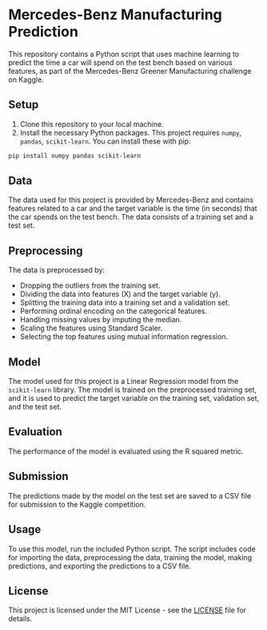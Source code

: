 # Mercedes-Benz Manufacturing Prediction

This repository contains a Python script that uses machine learning to predict the time a car will spend on the test bench based on various features, as part of the Mercedes-Benz Greener Manufacturing challenge on Kaggle.

## Setup

1. Clone this repository to your local machine.
2. Install the necessary Python packages. This project requires `numpy`, `pandas`, `scikit-learn`. You can install these with pip:

```sh
pip install numpy pandas scikit-learn
```

## Data

The data used for this project is provided by Mercedes-Benz and contains features related to a car and the target variable is the time (in seconds) that the car spends on the test bench. The data consists of a training set and a test set.

## Preprocessing

The data is preprocessed by:
- Dropping the outliers from the training set.
- Dividing the data into features (X) and the target variable (y).
- Splitting the training data into a training set and a validation set.
- Performing ordinal encoding on the categorical features.
- Handling missing values by imputing the median.
- Scaling the features using Standard Scaler.
- Selecting the top features using mutual information regression.

## Model

The model used for this project is a Linear Regression model from the `scikit-learn` library. The model is trained on the preprocessed training set, and it is used to predict the target variable on the training set, validation set, and the test set.

## Evaluation

The performance of the model is evaluated using the R squared metric.

## Submission

The predictions made by the model on the test set are saved to a CSV file for submission to the Kaggle competition.

## Usage

To use this model, run the included Python script. The script includes code for importing the data, preprocessing the data, training the model, making predictions, and exporting the predictions to a CSV file.

## License

This project is licensed under the MIT License - see the [LICENSE](LICENSE) file for details.
```
